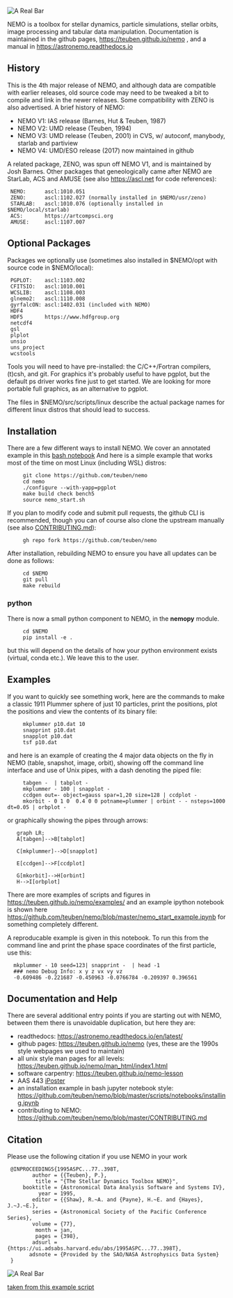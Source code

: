 ![A Real Bar](docs/figures/realbar1.png)

NEMO is a toolbox for stellar dynamics, particle simulations, stellar orbits,
image processing and tabular data manipulation. Documentation is maintained
in the github pages, https://teuben.github.io/nemo , and a manual in
https://astronemo.readthedocs.io


## History

This is the 4th major release of NEMO,  and although data are compatible
with earlier releases, old source code may need to be tweaked a
bit to compile and link in the newer releases. Some compatibility with ZENO
is also advertised. A brief history of NEMO:

   * NEMO V1:	IAS release (Barnes, Hut & Teuben, 1987)
   * NEMO V2:	UMD release (Teuben, 1994)
   * NEMO V3:	UMD release (Teuben, 2001) in CVS, w/ autoconf, manybody, starlab and partiview
   * NEMO V4:   UMD/ESO release (2017) now maintained in github

A related package, ZENO, was spun off NEMO V1, and is maintained by Josh Barnes. 
Other packages that geneologically came after NEMO are StarLab, ACS and AMUSE
(see also https://ascl.net for code references):

	 NEMO:      ascl:1010.051
	 ZENO:      ascl:1102.027 (normally installed in $NEMO/usr/zeno)
	 STARLAB:   ascl:1010.076 (optionally installed in $NEMO/local/starlab)
	 ACS:       https://artcompsci.org
	 AMUSE:     ascl:1107.007
	 
## Optional Packages

Packages we optionally use (sometimes also installed in $NEMO/opt with source code in $NEMO/local):

	 PGPLOT:    ascl:1103.002
	 CFITSIO:   ascl:1010.001
	 WCSLIB:    ascl:1108.003
	 glnemo2:   ascl:1110.008
	 gyrfalcON: ascl:1402.031 (included with NEMO)
	 HDF4
	 HDF5       https://www.hdfgroup.org
	 netcdf4
	 gsl
	 plplot
	 unsio
	 uns_project
	 wcstools

Tools you will need to have pre-installed: the C/C++/Fortran
compilers, (t)csh, and git.  For graphics it's probably useful to have
pgplot, but the default ps driver works fine just to get started.
We are looking for more portable full graphics, as an alternative
to pgplot.

The files in $NEMO/src/scripts/linux describe the actual package
names for different linux distros that should lead to success.


## Installation

There are a few different ways to install NEMO.
We cover an annotated example in this
[bash notebook](example.ipynb)
And here is a simple
example that works most of the time on most Linux (including WSL) distros:

         git clone https://github.com/teuben/nemo
         cd nemo
         ./configure --with-yapp=pgplot
         make build check bench5
         source nemo_start.sh

If you plan to modify code and submit pull requests, the github CLI is recommended,
though you can of course also clone the upstream manually (see also [CONTRIBUTING.md](CONTRIBUTING.md)):

         gh repo fork https://github.com/teuben/nemo

After installation, rebuilding NEMO to ensure you have all updates can be done as follows:

         cd $NEMO
         git pull
         make rebuild

### python

There is now a small python component to NEMO, in the **nemopy** module.

         cd $NEMO
         pip install -e .

but this will depend on the details of how your python environment exists (virtual, conda etc.).
We leave this to the user.
		 
## Examples		 

If you want to quickly see something work, here are the commands to
make a classic 1911 Plummer sphere of just 10 particles, print the positions, plot
the positions and view the contents of its binary file:

         mkplummer p10.dat 10
         snapprint p10.dat
         snapplot p10.dat
         tsf p10.dat

and here is an example of creating the 4 major data objects on the fly in NEMO
(table, snapshot, image, orbit), showing off the command line interface and
use of Unix pipes, with a dash denoting the piped file:

         tabgen -  | tabplot -
         mkplummer - 100 | snapplot - 
         ccdgen out=- object=gauss spar=1,20 size=128 | ccdplot - 
         mkorbit - 0 1 0  0.4 0 0 potname=plummer | orbint - - nsteps=1000 dt=0.05 | orbplot - 

or graphically showing the pipes through arrows:

```mermaid
   graph LR;
   A[tabgen]-->B[tabplot]

   C[mkplummer]-->D[snapplot]

   E[ccdgen]-->F[ccdplot]
   
   G[mkorbit]-->H[orbint]
   H-->I[orbplot]
```

There are more examples of scripts and figures in
https://teuben.github.io/nemo/examples/ 
and an example ipython notebook is shown here
https://github.com/teuben/nemo/blob/master/nemo_start_example.ipynb
for something completely different.

A reproducable example is given in this notebook. To run this from the command line
and print the phase space coordinates of the first particle, use this:

      mkplummer - 10 seed=123| snapprint -  | head -1
      ### nemo Debug Info: x y z vx vy vz 
      -0.609486 -0.221687 -0.450963 -0.0766784 -0.209397 0.396561 


## Documentation and Help

There are several additional entry points if you are starting out with NEMO,
between them there is unavoidable duplication, but here they are:

* readthedocs: https://astronemo.readthedocs.io/en/latest/
* github pages: https://teuben.github.io/nemo  (yes, these are the 1990s style webpages we used to maintain)
* all unix style man pages for all levels: https://teuben.github.io/nemo/man_html/index1.html
* software carpentry: https://teuben.github.io/nemo-lesson 
* AAS 443 [iPoster](https://aas243-aas.ipostersessions.com/?s=85-F6-32-6F-83-00-4E-79-54-7F-C0-25-77-D7-0D-7B)
* an installation example in bash jupyter notebook style: https://github.com/teuben/nemo/blob/master/scripts/notebooks/installing.ipynb
* contributing to NEMO: https://github.com/teuben/nemo/blob/master/CONTRIBUTING.md

## Citation

Please use the following citation if you use NEMO in your work


     @INPROCEEDINGS{1995ASPC...77..398T,
            author = {{Teuben}, P.},
             title = "{The Stellar Dynamics Toolbox NEMO}",
         booktitle = {Astronomical Data Analysis Software and Systems IV},
              year = 1995,
            editor = {{Shaw}, R.~A. and {Payne}, H.~E. and {Hayes}, J.~J.~E.},
            series = {Astronomical Society of the Pacific Conference Series},
            volume = {77},
             month = jan,
             pages = {398},
            adsurl = {https://ui.adsabs.harvard.edu/abs/1995ASPC...77..398T},
           adsnote = {Provided by the SAO/NASA Astrophysics Data System}
     }


![A Real Bar](docs/figures/realbar1.png)

[taken from this example script](https://teuben.github.io/nemo/examples/realbar.html)
